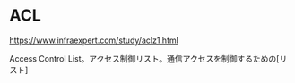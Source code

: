 # ACL
https://www.infraexpert.com/study/aclz1.html

 Access Control List。アクセス制御リスト。通信アクセスを制御するための[リスト]
